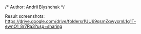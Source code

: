 /*
	Author: Andrii Blyshchak
*/

Result screenshots: https://drive.google.com/drive/folders/1UU69qsmZqwyxrnL1g1T-ewnO1_8r7Ra3?usp=sharing